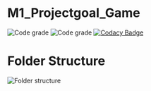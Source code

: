 # M1_Projectgoal_Game
![Code grade](https://api.codiga.io/project/31084/score/svg)
![Code grade](https://api.codiga.io/project/31084/status/svg)
[![Codacy Badge](https://app.codacy.com/project/badge/Grade/4a5fb4fa3a5046aca1387f456117d94e)](https://www.codacy.com/gh/phani95505/M1_Projectgoal_Tic-Tac_Toe_Game/dashboard?utm_source=github.com&amp;utm_medium=referral&amp;utm_content=phani95505/M1_Projectgoal_Tic-Tac_Toe_Game&amp;utm_campaign=Badge_Grade)

# Folder Structure

![Folder structure](https://user-images.githubusercontent.com/68775197/156624599-7a37c71e-a170-446e-a683-55732265b3a3.png)
